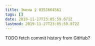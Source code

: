 ```yaml
---
title: Змены ў 8353664561
tags: []
date: 2019-11-27T23:05:59.071Z
lastmod: 2019-11-27T23:05:59.072Z
---
```


TODO fetch commit history from GitHub?
